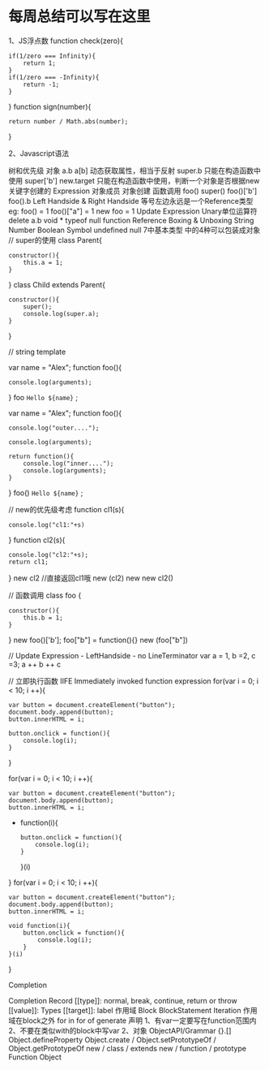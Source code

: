 # 每周总结可以写在这里
1、JS浮点数
function check(zero){

	if(1/zero === Infinity){
		return 1;
	}
	if(1/zero === -Infinity){
		return -1;
	}

}
function sign(number){

	return number / Math.abs(number);

}

2、Javascript语法

树和优先级
对象 a.b a[b] 动态获取属性，相当于反射 super.b 只能在构造函数中使用 super['b'] new.target 只能在构造函数中使用，判断一个对象是否根据new关键字创建的
Expression
对象成员
对象创建
函数调用
foo()
super()
foo()['b']
foo().b
Left Handside & Right Handside
等号左边永远是一个Reference类型
eg: foo() = 1 foo()["a"] = 1 new foo = 1
Update Expression
Unary单位运算符
delete a.b
void *
typeof null function
Reference
Boxing & Unboxing
String Number Boolean Symbol undefined null
7中基本类型 中的4种可以包装成对象
// super的使用
class Parent{

	constructor(){
		this.a = 1;
	}

}
class Child extends Parent{

	constructor(){
		super();
		console.log(super.a);
	}

}

// string template

var name = "Alex"; 
function foo(){

	console.log(arguments);

}
foo `Hello ${name}` ; 

var name = "Alex"; 
function foo(){

	console.log("outer...."); 

	console.log(arguments);

	return function(){
		console.log("inner...."); 
		console.log(arguments); 
	}

}
foo() `Hello ${name}` ; 

// new的优先级考虑
function cl1(s){

	console.log("cl1:"+s)

}
function cl2(s){

	console.log("cl2:"+s);
	return cl1;

}
new cl2 //直接返回cl1哦
new (cl2)
new new cl2()

// 函数调用
class foo {

	constructor(){
		this.b = 1;
	}

}
new foo()['b']; 
foo["b"] = function(){}
new (foo["b"])

// Update Expression - LeftHandside - no LineTerminator
var a = 1, b =2, c =3; 
a
++
b
++
c

// 立即执行函数 IIFE Immediately invoked function expression
for(var i = 0; i < 10; i ++){

	var button = document.createElement("button");
	document.body.append(button);
	button.innerHTML = i;

	button.onclick = function(){
		console.log(i);
	}

}

for(var i = 0; i < 10; i ++){

	var button = document.createElement("button");
	document.body.append(button);
	button.innerHTML = i;

  + function(i){

		button.onclick = function(){
			console.log(i);
		}
	}(i)

}
for(var i = 0; i < 10; i ++){

	var button = document.createElement("button");
	document.body.append(button);
	button.innerHTML = i;

	void function(i){
		button.onclick = function(){
			console.log(i);
		}
	}(i)

}


Completion

Completion Record
[[type]]: normal, break, continue, return or throw
[[value]]: Types
[[target]]: label
作用域
Block BlockStatement
Iteration 作用域在block之外
for in
for of generate
声明 1、有var一定要写在function范围内 2、不要在类似with的block中写var 
2、对象
ObjectAPI/Grammar
{}.[] Object.defineProperty
Object.create / Object.setPrototypeOf / Object.getPrototypeOf
new / class / extends
new / function / prototype
Function Object
